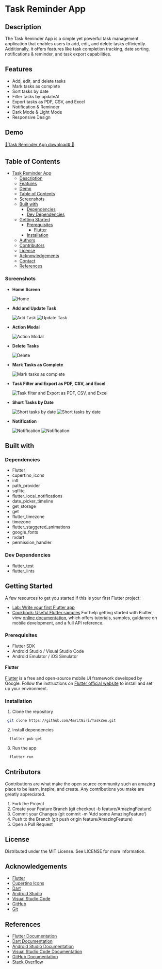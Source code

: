 # Task Reminder App

## Description

The Task Reminder App is a simple yet powerful task management application that enables users to add, edit, and delete tasks efficiently. Additionally, it offers features like task completion tracking, date sorting, notifications & reminder, and task export capabilities.

## Features

- Add, edit, and delete tasks
- Mark tasks as complete
- Sort tasks by date
- Filter tasks by updateAt
- Export tasks as PDF, CSV, and Excel
- Notification & Reminder
- Dark Mode & Light Mode
- Responsive Design

## Demo
[🔴Task Reminder App download⬇️ 📍](https://github.com/4mritGiri/Task_Reminder_Apps/releases/download/v1.3.0/TaskReminder.apk)

## Table of Contents
- [Task Reminder App](#task-reminder-app)
  - [Description](#description)
  - [Features](#features)
  - [Demo](#demo)
  - [Table of Contents](#table-of-contents)
  - [Screenshots](#screenshots)
  - [Built with](#built-with)
    - [Dependencies](#dependencies)
    - [Dev Dependencies](#dev-dependencies)
  - [Getting Started](#getting-started)
    - [Prerequisites](#prerequisites)
      - [Flutter](#flutter)
    - [Installation](#installation)
  - [Authors](#authors)
  - [Contributors](#contributors)
  - [License](#license)
  - [Acknowledgements](#acknowledgements)
  - [Contact](#contact)
  - [References](#references)

### Screenshots

- **Home Screen**
  
  ![Home](https://github.com/4mritGiri/ToDo-Apps/blob/main/images/screenshot/Home%20Screen.png)

- **Add and Update Task**
  
  ![Add Task](https://github.com/4mritGiri/ToDo-Apps/blob/v0.1.0/images/screenshot/Add%20Task.png)
  ![Update Task](https://github.com/4mritGiri/ToDo-Apps/blob/main/images/screenshot/Update%20task.png)

- **Action Modal**
  
  ![Action Modal](https://github.com/4mritGiri/ToDo-Apps/blob/main/images/screenshot/Action%20modal.png)

- **Delete Tasks**
  
  ![Delete](https://github.com/4mritGiri/ToDo-Apps/blob/main/images/screenshot/Delete%20and%20Task%20complete.png)

- **Mark Tasks as Complete**
  
  ![Mark tasks as complete](https://github.com/4mritGiri/ToDo-Apps/blob/v0.1.0/images/screenshot/Delete%20and%20Task%20complete.png)

- **Task Filter and Export as PDF, CSV, and Excel**
  
  ![Task filter and Export as PDF, CSV, and Excel](https://github.com/4mritGiri/ToDo-Apps/blob/main/images/screenshot/task%20filter%20and%20export%20as%20pdf%2Ccsv%2C%20and%20excel.png)

- **Short Tasks by Date**
  
  ![Short tasks by date](https://github.com/4mritGiri/ToDo-Apps/blob/main/images/screenshot/Weekly%20.png)
  ![Short tasks by date](https://github.com/4mritGiri/ToDo-Apps/blob/v0.1.0/images/screenshot/Date%20list.png)

- **Notification**
  
  ![Notification](https://github.com/4mritGiri/ToDo-Apps/blob/main/images/screenshot/Notification.png)
  ![Notification](https://github.com/4mritGiri/ToDo-Apps/blob/main/images/screenshot/Nav%20notification.png)

## Built with

### Dependencies

- Flutter
- cupertino_icons
- intl
- path_provider
- sqflite
- flutter_local_notifications
- date_picker_timeline
- get_storage
- get
- flutter_timezone
- timezone
- flutter_staggered_animations
- google_fonts
- rxdart
- permission_handler

### Dev Dependencies

- flutter_test
- flutter_lints

## Getting Started
A few resources to get you started if this is your first Flutter project:
- [Lab: Write your first Flutter app](https://flutter.dev/docs/get-started/codelab)
- [Cookbook: Useful Flutter samples](https://flutter.dev/docs/cookbook)
For help getting started with Flutter, view
[online documentation](https://flutter.dev/docs), which offers tutorials, samples, guidance on mobile development, and a full API reference.

### Prerequisites
- Flutter SDK
- Android Studio / Visual Studio Code
- Android Emulator / iOS Simulator

#### Flutter

[Flutter](https://flutter.dev/docs/get-started/install) is a free and open-source mobile UI framework developed by Google. Follow the instructions on [Flutter official website](https://flutter.dev/docs/get-started/install) to install and set up your environment.

### Installation

1. Clone the repository

 ```sh
  git clone https://github.com/4mritGiri/TaskZen.git
 ```
2. Install dependencies

 ```sh
   flutter pub get
  ```
3. Run the app
   
  ```sh
    flutter run
  ```

## Cntributors
Contributions are what make the open source community such an amazing place to be learn, inspire, and create. Any contributions you make 
are greatly appreciated. 
1. Fork the Project
2. Create your Feature Branch (git checkout -b feature/AmazingFeature)
3. Commit your Changes (git commit -m 'Add some AmazingFeature')
4. Push to the Branch (git push origin feature/AmazingFeature)
5. Open a Pull Request

## License
Distributed under the MIT License. See LICENSE for more information.

## Acknowledgements
- [Flutter](https://flutter.dev/)
- [Cupertino Icons](https://pub.dev/packages/cupertino_icons)
- [Dart](https://dart.dev/)
- [Android Studio](https://developer.android.com/studio)
- [Visual Studio Code](https://code.visualstudio.com/)
- [GitHub](https://github.com/4mritGiri/Task_Reminder_Apps)
- [Git](https://git-scm.com/)


## References
- [Flutter Documentation](https://flutter.dev/docs)
- [Dart Documentation](https://dart.dev/guides)
- [Android Studio Documentation](https://developer.android.com/docs)
- [Visual Studio Code Documentation](https://code.visualstudio.com/docs)
- [GitHub Documentation](https://docs.github.com/en)
- [Stack Overflow](https://stackoverflow.com/)
